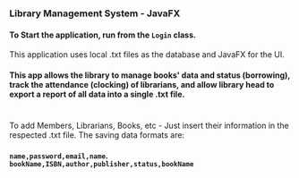### Library Management System - JavaFX

#### To Start the application, run from the ```Login``` class.
This application uses local .txt files as the database and JavaFX for the UI.
#### This app allows the library to manage books' data and status (borrowing), track the attendance (clocking) of librarians, and allow library head to export a report of all data into a single .txt file.

# 
To add Members, Librarians, Books, etc - Just insert their information in the respected .txt file.
The saving data formats are:
#### ```name,password,email,name```. ```bookName,ISBN,author,publisher,status,bookName```